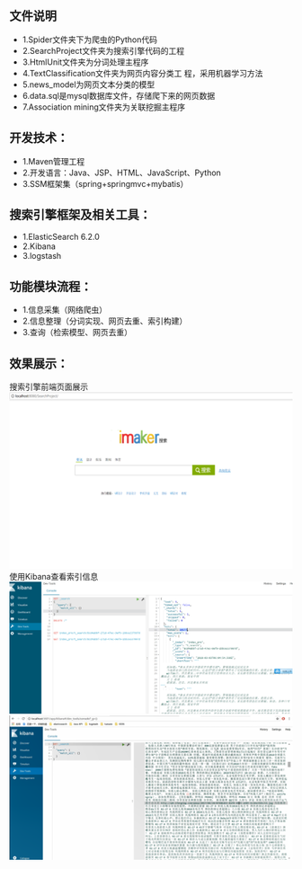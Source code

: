 ## 文件说明
- 1.Spider文件夹下为爬虫的Python代码
- 2.SearchProject文件夹为搜索引擎代码的工程
- 3.HtmlUnit文件夹为分词处理主程序
- 4.TextClassification文件夹为网页内容分类工 程，采用机器学习方法
- 5.news_model为网页文本分类的模型
- 6.data.sql是mysql数据库文件，存储爬下来的网页数据
- 7.Association mining文件夹为关联挖掘主程序
## 开发技术：
- 1.Maven管理工程
- 2.开发语言：Java、JSP、HTML、JavaScript、Python
- 3.SSM框架集（spring+springmvc+mybatis）
## 搜索引擎框架及相关工具：
- 1.ElasticSearch 6.2.0
- 2.Kibana 
- 3.logstash
## 功能模块流程：
- 1.信息采集（网络爬虫）
- 2.信息整理（分词实现、网页去重、索引构建）
- 3.查询（检索模型、网页去重）
## 效果展示：
搜索引擎前端页面展示
![Image text](https://raw.githubusercontent.com/lauhsu/SearchEngine/master/images/2.png)
使用Kibana查看索引信息
![Image text](https://raw.githubusercontent.com/lauhsu/SearchEngine/master/images/1.png)
![Image text](https://raw.githubusercontent.com/lauhsu/SearchEngine/master/images/3.png)
